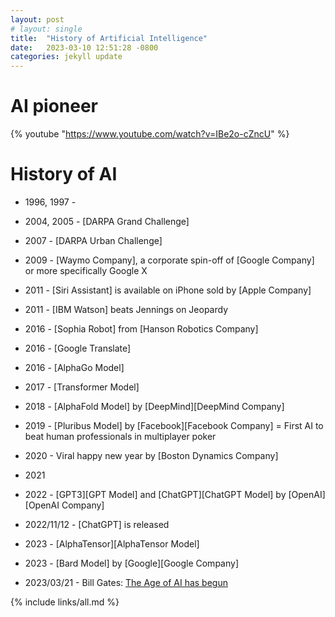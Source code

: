 ```yaml
---
layout: post
# layout: single
title:  "History of Artificial Intelligence"
date:   2023-03-10 12:51:28 -0800
categories: jekyll update
---
```


# AI pioneer

 {% youtube "https://www.youtube.com/watch?v=IBe2o-cZncU" %}

# History of AI

 * 1996, 1997 -
 * 2004, 2005 - [DARPA Grand Challenge]
 * 2007       - [DARPA Urban Challenge]
 * 2009       - [Waymo Company], a corporate spin-off of [Google Company] or more specifically Google X

 * 2011       - [Siri Assistant] is available on iPhone sold by [Apple Company]
 * 2011       - [IBM Watson] beats Jennings on Jeopardy
 * 2016       - [Sophia Robot] from [Hanson Robotics Company]
 * 2016       - [Google Translate]
 * 2016       - [AlphaGo Model]
 * 2017       - [Transformer Model]
 * 2018       - [AlphaFold Model] by [DeepMind][DeepMind Company]
 * 2019       - [Pluribus Model] by [Facebook][Facebook Company] = First AI to beat human professionals in multiplayer poker
 * 2020       - Viral happy new year by [Boston Dynamics Company]
 * 2021
 * 2022       - [GPT3][GPT Model] and [ChatGPT][ChatGPT Model] by [OpenAI][OpenAI Company]
 * 2022/11/12 - [ChatGPT] is released
 * 2023       - [AlphaTensor][AlphaTensor Model]
 * 2023       - [Bard Model] by [Google][Google Company]
 * 2023/03/21 - Bill Gates: [The Age of AI has begun](https://www.gatesnotes.com/The-Age-of-AI-Has-Begun)


{% include links/all.md %}

